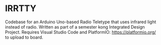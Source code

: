 # IRRTTY
Codebase for an Arduino Uno-based Radio Teletype that uses infrared light instead of radio. Written as part of a semester kong Integrated Design Project.
Requires Visual Studio Code and PlatformIO: https://platformio.org/ to upload to board.

